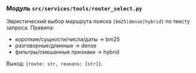 ### Модуль `src/services/tools/router_select.py`

Эвристический выбор маршрута поиска `{bm25|dense|hybrid}` по тексту запроса.
Правила:
- короткие/сущности/числа/даты → bm25
- разговорные/длинные → dense
- фильтры/смешанные признаки → hybrid

Выход: `{route: str, reasons: [str]}`.



